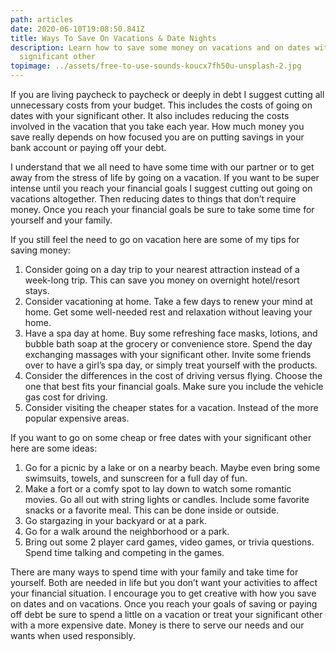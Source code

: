 ```yaml
---
path: articles
date: 2020-06-10T19:08:50.841Z
title: Ways To Save On Vacations & Date Nights
description: Learn how to save some money on vacations and on dates with your
  significant other
topimage: ../assets/free-to-use-sounds-koucx7fh50u-unsplash-2.jpg
---
```

<!--StartFragment-->

If you are living paycheck to paycheck or deeply in debt I suggest cutting all unnecessary costs from your budget. This includes the costs of going on dates with your significant other. It also includes reducing the costs involved in the vacation that you take each year. How much money you save really depends on how focused you are on putting savings in your bank account or paying off your debt.

I understand that we all need to have some time with our partner or to get away from the stress of life by going on a vacation. If you want to be super intense until you reach your financial goals I suggest cutting out going on vacations altogether. Then reducing dates to things that don’t require money. Once you reach your financial goals be sure to take some time for yourself and your family.

If you still feel the need to go on vacation here are some of my tips for saving money:

1. Consider going on a day trip to your nearest attraction instead of a week-long trip. This can save you money on overnight hotel/resort stays.
2. Consider vacationing at home. Take a few days to renew your mind at home. Get some well-needed rest and relaxation without leaving your home.
3. Have a spa day at home. Buy some refreshing face masks, lotions, and bubble bath soap at the grocery or convenience store. Spend the day exchanging massages with your significant other. Invite some friends over to have a girl’s spa day, or simply treat yourself with the products.
4. Consider the differences in the cost of driving versus flying. Choose the one that best fits your financial goals. Make sure you include the vehicle gas cost for driving.
5. Consider visiting the cheaper states for a vacation. Instead of the more popular expensive areas.

If you want to go on some cheap or free dates with your significant other here are some ideas:

1. Go for a picnic by a lake or on a nearby beach. Maybe even bring some swimsuits, towels, and sunscreen for a full day of fun.
2. Make a fort or a comfy spot to lay down to watch some romantic movies. Go all out with string lights or candles. Include some favorite snacks or a favorite meal. This can be done inside or outside.
3. Go stargazing in your backyard or at a park.
4. Go for a walk around the neighborhood or a park.
5. Bring out some 2 player card games, video games, or trivia questions. Spend time talking and competing in the games.

There are many ways to spend time with your family and take time for yourself. Both are needed in life but you don’t want your activities to affect your financial situation. I encourage you to get creative with how you save on dates and on vacations. Once you reach your goals of saving or paying off debt be sure to spend a little on a vacation or treat your significant other with a more expensive date. Money is there to serve our needs and our wants when used responsibly.

<!--EndFragment-->